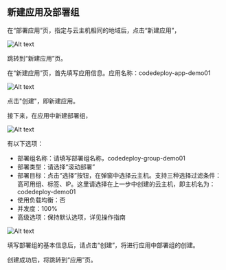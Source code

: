 ## 新建应用及部署组

在“部署应用”页，指定与云主机相同的地域后，点击“新建应用”，

![Alt text](https://github.com/jdcloudcom/cn/blob/codedeploy/image/CodeDeploy/starting5.png)


跳转到“新建应用”页。

在“新建应用”页，首先填写应用信息。应用名称：codedeploy-app-demo01

![Alt text](https://github.com/jdcloudcom/cn/blob/codedeploy/image/CodeDeploy/starting6.png)

点击"创建"，即新建应用。

接下来，在应用中新建部署组，

![Alt text](https://github.com/jdcloudcom/cn/blob/codedeploy/image/CodeDeploy/starting10.png)

有以下选项：

- 部署组名称：请填写部署组名称，codedeploy-group-demo01
- 部署类型：请选择“滚动部署”
- 部署目标：点击“选择”按钮，在弹窗中选择云主机。支持三种选择过滤条件：高可用组、标签、IP。这里请选择在上一步中创建的云主机，即主机名为：codedeploy-demo01
- 使用负载均衡：否
- 并发度：100%
- 高级选项：保持默认选项，详见操作指南

![Alt text](https://github.com/jdcloudcom/cn/blob/codedeploy/image/CodeDeploy/starting8.png)

填写部署组的基本信息后，请点击“创建”，将进行应用中部署组的创建。

创建成功后，将跳转到“应用”页。
